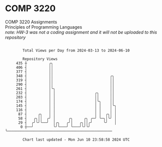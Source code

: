 # COMP 3220
COMP 3220 Assignments  
Principles of Programming Languages  
*note: HW-3 was not a coding assignment and it will not be uploaded to this repository*  

```

        Total Views per Day from 2024-03-13 to 2024-06-10

        Repository Views
     435 ┼          ╭╮
     406 ┤          ││
     377 ┤          ││
     348 ┤          ││                          ╭╮
     319 ┤          ││                          ││
     290 ┤          ││                          ││
     261 ┤          │╰╮                         ││
     232 ┤          │ │                  ╭╮     ││
     203 ┤          │ │                  ││     ││
     174 ┤          │ │                  │╰╮    ││
     145 ┤          │ │                  │ │    │╰╮
     116 ┤          │ │                  │ │    │ │
      87 ┤     ╭╮   │ │                  │ │  ╭╮│ │
      58 ┤   ╭╮││  ╭╯ │      ╭╮     ╭╮ ╭─╯ ╰─╮│╰╯ │
      29 ┤  ╭╯╰╯╰──╯  │╭╮   ╭╯│   ╭╮││╭╯     ╰╯   │
       0 ┼──╯         ╰╯╰───╯ ╰───╯╰╯╰╯           ╰────────────────────────────────────────────────

        Chart last updated - Mon Jun 10 23:58:58 2024 UTC
        
```
